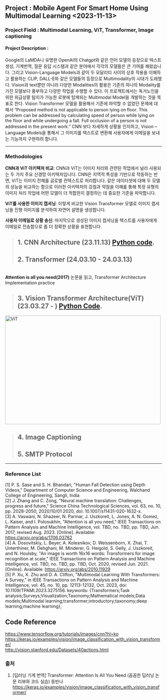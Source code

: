 ## **Project** : Mobile Agent For Smart Home Using Multimodal Learning <2023-11-13>
### **Project Field** : Multimodal Learning, ViT, Transformer, Image captioning
#### **Project Description** :
Google의 LaMDA나 유명한 OpenAI의 Chatgpt와 같은 언어 모델의 등장으로 텍스트 생성, 기계번역, 질문 응답 시스템과 같은 분야에서 각각의 모델들은 큰 기여를 해왔습니다. 그리고 Vision-Language Models과 같이 두 모달리티 사이의 상호 작용을 이해하고 활용하는 CLIP, DALL-E와 같은 모델들의 등장으로 Multimodality의 시대가 도래했다. Vision과 text뿐만 아니라 다양한 Modalities의 활용은 기존의 하나의 Modality를 가진 모델보다 풍부하고 다양한 작업을 수행할 수 있다. 이 프로젝트에서는 독거노인을 위한 위급상황 탐지가 가능한 로봇에 탑제되는 Multimodal Model을 개발하는 것을 목표로 한다. Vision Transformer 모델을 활용해서 기존에 파악할 수 없었던 문제에 대해서 “Proposed method is not applicable to person lying on floor. This problem can be addressed by calculating speed of person while lying on the floor and while undergoing a fall. Full occlusion of a person is not addressed in the present work.” CNN 보다 자세하게 상황을 인지하고, Vision – Language Models을 통해서 그 이미지를 텍스트로 변환해 사용자에게 이메일을 보내는 기능까지 구현하려 합니다.

---
### **Methodologies**
**CNN과 ViT 아키텍처 비교**: CNN과 ViT는 이미지 처리와 관련된 작업에서 널리 사용되는 두 가지 주요 신경망 아키텍처입니다. CNN은 지역적 특성을 기반으로 작동하는 반면, ViT는 이미지 전체를 글로벌 컨텍스트로 처리합니다. 같은 데이터셋에 대해 두 모델의 성능을 비교하는 함으로 이러한 아키텍처의 강점과 약점을 이해를 통해 특정 유형의 이미지 처리 작업에 어떤 모델이 더 적합한지 결정하는 데 중요한 기준을 파악합니다.

**ViT를 사용한 이미지 캡셔닝**: 이렇게 비교한 Vision Transformer 모델로 이미지 캡셔닝을 진행 이미지를 분석하여 자연어 설명을 생성합니다.

**사용자 이메일로 상황 송신**: 마지막으로 생성된 이미지 캡셔닝을 텍스트를 사용자에게 이메일로 전송함으로 좀 더 정확한 상황을 표현합니다.

> ## 1. CNN Architecture (23.11.13) [Python code](https://github.com/qkrwoghd04/2D_Game_Dev_Unity/blob/main/practice/CNN_Architecture_Practice.ipynb).
> ## 2. Transformer (24.03.10 - 24.03.13) 
<br> **Attention is all you need(2017)** 논문을 읽고, Transformer Architecture Implementation practice
> ## 3. Vision Transformer Architecture(ViT) (23.03.27 - ) [Python Code](https://github.com/qkrwoghd04/ViT_For_ImageCaptionnng_Implementation/blob/master/practice/Vision_Transformer_Practice.ipynb).
<img width="500" height="350" alt="ViT" src="https://github.com/qkrwoghd04/multimodal_learning/assets/122519801/27777d21-e7b0-4606-8164-05f3c07799aa"><br>


> ## 4. Image Captioning
> ## 5. SMTP Protocol
---
### **Reference List**
[1] P. S. Sase and S. H. Bhandari, "Human Fall Detection using Depth Videos," Department of Computer Science and Engineering, Walchand College of Engineering, Sangli, India
<br>[2] J. Zhang and C. Zong, "Neural machine translation: Challenges, progress and future," Science China Technological Sciences, vol. 63, no. 10, pp. 2028-2050, 2020/10/01 2020, doi: 10.1007/s11431-020-1632-x.
<br>[3] A. Vaswani, N. Shazeer, N. Parmar, J. Uszkoreit, L. Jones, A. N. Gomez, L. Kaiser, and I. Polosukhin, "Attention is all you need," IEEE Transactions on Pattern Analysis and Machine Intelligence, vol. TBD, no. TBD, pp. TBD, Jun. 2017, revised Aug. 2023. [Online]. Available: https://arxiv.org/abs/1706.03762
<br>[4] A. Dosovitskiy, L. Beyer, A. Kolesnikov, D. Weissenborn, X. Zhai, T. Unterthiner, M. Dehghani, M. Minderer, G. Heigold, S. Gelly, J. Uszkoreit, and N. Houlsby, "An image is worth 16x16 words: Transformers for image recognition at scale," IEEE Transactions on Pattern Analysis and Machine Intelligence, vol. TBD, no. TBD, pp. TBD, Oct. 2020, revised Jun. 2021. [Online]. Available: https://arxiv.org/abs/2010.11929
<br>[5] P. Xu, X. Zhu and D. A. Clifton, "Multimodal Learning With Transformers: A Survey," in IEEE Transactions on Pattern Analysis and Machine Intelligence, vol. 45, no. 10, pp. 12113-12132, Oct. 2023, doi: 10.1109/TPAMI.2023.3275156.
keywords: {Transformers;Task analysis;Surveys;Visualization;Taxonomy;Mathematical models;Data models;Multimodal learning;transformer;introductory;taxonomy;deep learning;machine learning},

## Code Reference
https://www.tensorflow.org/tutorials/images/cnn?hl=ko <br>
https://keras.io/examples/vision/image_classification_with_vision_transformer/ <br>
http://vision.stanford.edu/Datasets/40actions.html







### **출처**
1. [딥러닝 기계 번역] Transformer: Attention Is All You Need (꼼꼼한 딥러닝 논문 리뷰와 코드 실습) 동빈나
https://keras.io/examples/vision/image_classification_with_vision_transformer/

